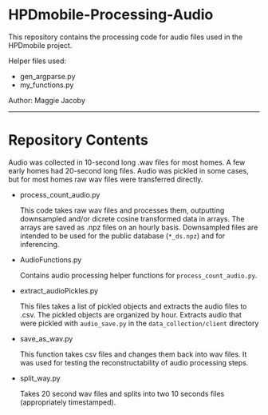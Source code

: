 # HPDmobile-Processing-Audio

This repository contains the processing code for audio files used in the HPDmobile project. 

Helper files used: 
- gen_argparse.py
- my_functions.py

Author: Maggie Jacoby

---
# Repository Contents

Audio was collected in 10-second long .wav files for most homes. A few early homes had 20-second long files. Audio was pickled in some cases, but for most homes raw wav files were transferred directly. 

- process_count_audio.py

    This code takes raw wav files and processes them, outputting downsampled and/or dicrete cosine transformed data in arrays. The arrays are saved as .npz files on an hourly basis. Downsampled files are intended to be used for the public database (`*_ds.npz`) and for inferencing. 

- AudioFunctions.py

    Contains audio processing helper functions for `process_count_audio.py`.

- extract_audioPickles.py

    This files takes a list of pickled objects and extracts the audio files to .csv.
    The pickled objects are organized by hour. Extracts audio that were pickled with `audio_save.py`
    in the `data_collection/client` directory

- save_as_wav.py

    This function takes csv files and changes them back into wav files.
    It was used for testing the reconstructability of audio processing steps.

- split_way.py

    Takes 20 second wav files and splits into two 10 seconds files (appropriately timestamped).